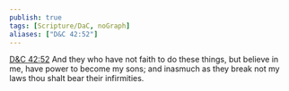 ```yaml
---
publish: true
tags: [Scripture/DaC, noGraph]
aliases: ["D&C 42:52"]
---
```

[D&C 42:52](https://churchofjesuschrist.org/study/scriptures/dc-testament/dc/42?lang=eng&id=p52#p52) And they who have not faith to do these things, but believe in me, have power to become my sons; and inasmuch as they break not my laws thou shalt bear their infirmities.
